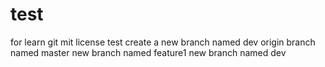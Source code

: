 # test
for learn git
mit license
test
create a new branch named dev
origin branch named master
new branch named feature1
new branch named dev
